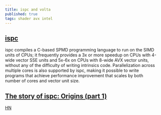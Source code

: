 ```yaml
---
title: ispc and volta
published: true
tags: shader avx intel
---
```

## [ispc](https://github.com/ispc/ispc)
ispc compiles a C-based SPMD programming language to run on the SIMD units of CPUs; it frequently provides a 3x or more speedup on CPUs with 4-wide vector SSE units and 5x-6x on CPUs with 8-wide AVX vector units, without any of the difficulty of writing intrinsics code. Parallelization across multiple cores is also supported by ispc, making it possible to write programs that achieve performance improvement that scales by both number of cores and vector unit size.

## [The story of ispc: Origins (part 1)](http://pharr.org/matt/blog/2018/04/18/ispc-origins.html)

[HN](https://news.ycombinator.com/item?id=16891980)
